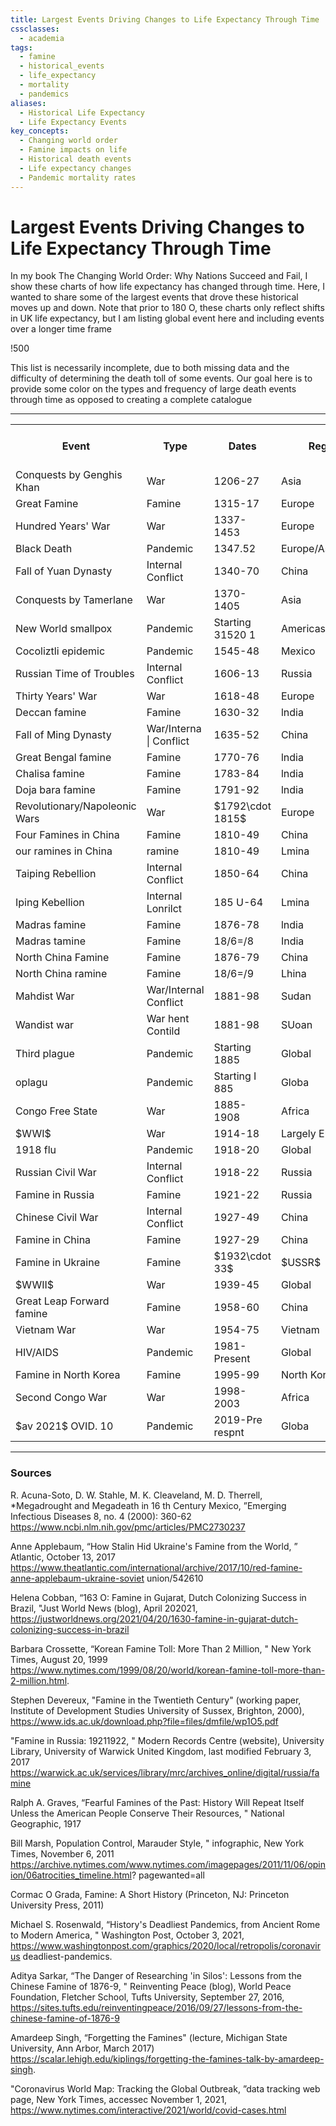 ```yaml
---
title: Largest Events Driving Changes to Life Expectancy Through Time
cssclasses:
  - academia
tags:
  - famine
  - historical_events
  - life_expectancy
  - mortality
  - pandemics
aliases:
  - Historical Life Expectancy
  - Life Expectancy Events
key_concepts:
  - Changing world order
  - Famine impacts on life
  - Historical death events
  - Life expectancy changes
  - Pandemic mortality rates
---
```


# Largest Events Driving Changes to Life Expectancy Through Time

In my book The Changing World Order: Why Nations Succeed and Fail,  I show these charts of how life expectancy has changed through time. Here,  I wanted to share some of the largest events that drove these historical moves up and down. Note that prior to 180 O,  these charts only reflect shifts in UK life expectancy,  but I am listing global event here and including events over a longer time frame

 !500

This list is necessarily incomplete,  due to both missing data and the difficulty of determining the death toll of some events. Our goal here is to provide some color on the types and frequency of large death events through time as opposed to creating a complete catalogue

------------------------------------------------------------------

<table>
	<tbody>
		<tr>
			<th>Event</th>
			<th>Type</th>
			<th>Dates</th>
			<th>Region</th>
			<th>Death Toll (Million)</th>
			<th>Death Toll $(96 WIdPop)$</th>
		</tr>
		<tr>
			<td>Conquests by Genghis Khan</td>
			<td>War</td>
			<td>1206-27</td>
			<td>Asia</td>
			<td>40</td>
			<td>10.2%</td>
		</tr>
		<tr>
			<td>Great Famine</td>
			<td>Famine</td>
			<td>1315-17</td>
			<td>Europe</td>
			<td> </td>
			<td> </td>
		</tr>
		<tr>
			<td>Hundred Years' War</td>
			<td>War</td>
			<td>1337-1453</td>
			<td>Europe</td>
			<td>3.5</td>
			<td>$0.9\%$</td>
		</tr>
		<tr>
			<td>Black Death</td>
			<td>Pandemic</td>
			<td>1347.52</td>
			<td>Europe/Asia/Africa</td>
			<td>150</td>
			<td>38.3%</td>
		</tr>
		<tr>
			<td>Fall of Yuan Dynasty</td>
			<td>Internal Conflict</td>
			<td>1340-70</td>
			<td>China</td>
			<td>7.5</td>
			<td>$1.9\%$</td>
		</tr>
		<tr>
			<td>Conquests by Tamerlane</td>
			<td>War</td>
			<td>1370-1405</td>
			<td>Asia</td>
			<td>17</td>
			<td>$4.4\%$</td>
		</tr>
		<tr>
			<td>New World smallpox</td>
			<td>Pandemic</td>
			<td>Starting 31520 1</td>
			<td>Americas</td>
			<td> </td>
			<td> </td>
		</tr>
		<tr>
			<td>Cocoliztli epidemic</td>
			<td>Pandemic</td>
			<td>1545-48</td>
			<td>Mexico</td>
			<td>12</td>
			<td>$2.4\%$</td>
		</tr>
		<tr>
			<td>Russian Time of Troubles</td>
			<td>Internal Conflict</td>
			<td>1606-13</td>
			<td>Russia</td>
			<td>5</td>
			<td>$0.9\%$</td>
		</tr>
		<tr>
			<td>Thirty Years' War</td>
			<td>War</td>
			<td>1618-48</td>
			<td>Europe</td>
			<td>7.5</td>
			<td>1.396</td>
		</tr>
		<tr>
			<td>Deccan famine</td>
			<td>Famine</td>
			<td>1630-32</td>
			<td>lndia</td>
			<td>7.4</td>
			<td>1.396</td>
		</tr>
		<tr>
			<td>Fall of Ming Dynasty</td>
<td>War/Interna | Conflict</td>
			<td>1635-52</td>
			<td>China</td>
			<td>25</td>
			<td>$4.4\%$</td>
		</tr>
		<tr>
			<td>Great Bengal famine</td>
			<td>Famine</td>
			<td>1770-76</td>
			<td>lndia</td>
			<td>10</td>
			<td>1.196</td>
		</tr>
		<tr>
			<td>Chalisa famine</td>
			<td>Famine</td>
			<td>1783-84</td>
			<td>lndia</td>
			<td>10</td>
			<td>1.196</td>
		</tr>
		<tr>
			<td>Doja bara famine</td>
			<td>Famine</td>
			<td>1791-92</td>
			<td>lndia</td>
			<td>10</td>
			<td>$1.0\%$</td>
		</tr>
		<tr>
			<td>Revolutionary/Napoleonic Wars</td>
			<td>War</td>
			<td>$1792\cdot 1815$</td>
			<td>Europe</td>
			<td>4</td>
			<td>0.496</td>
		</tr>
		<tr>
			<td>Four Famines in China</td>
			<td>Famine</td>
			<td>1810-49</td>
			<td>China</td>
			<td>45</td>
			<td>$4.3\%$</td>
		</tr>
		<tr>
			<td>our ramines in China</td>
			<td>ramine</td>
			<td>1810-49</td>
			<td>Lmina</td>
			<td>45</td>
			<td>4.3%</td>
		</tr>
		<tr>
			<td>Taiping Rebellion</td>
			<td>Internal Conflict</td>
			<td>1850-64</td>
			<td>China</td>
			<td>20</td>
			<td>$1.6\%$</td>
		</tr>
		<tr>
			<td>Iping Kebellion</td>
			<td>Internal Lonrilct</td>
			<td>185 U-64</td>
			<td>Lmina</td>
			<td>$\angle U$</td>
			<td>1.6%</td>
		</tr>
		<tr>
			<td>Madras famine</td>
			<td>Famine</td>
			<td>1876-78</td>
			<td>lndia</td>
			<td>8</td>
			<td>$0.6\%$</td>
		</tr>
		<tr>
			<td>Madras tamine</td>
			<td>Famine</td>
			<td>18/6=/8</td>
			<td>India</td>
			<td>L</td>
			<td>0.6%</td>
		</tr>
		<tr>
			<td>North China Famine</td>
			<td>Famine</td>
			<td>1876-79</td>
			<td>China</td>
			<td>11</td>
			<td>0.896</td>
		</tr>
		<tr>
			<td>North China ramine</td>
			<td>Famine</td>
			<td>18/6=/9</td>
			<td>Lhina</td>
			<td> </td>
			<td>0.8%</td>
		</tr>
		<tr>
			<td>Mahdist War</td>
			<td>War/Internal Conflict</td>
			<td>1881-98</td>
			<td>Sudan</td>
			<td>5.5</td>
			<td>0.496</td>
		</tr>
		<tr>
			<td>Wandist war</td>
			<td>War hent Contild</td>
			<td>1881-98</td>
			<td>SUoan</td>
			<td>5.5</td>
			<td>0.470</td>
		</tr>
		<tr>
			<td>Third plague</td>
			<td>Pandemic</td>
			<td>Starting 1885</td>
			<td>Global</td>
			<td>12</td>
			<td>0.896</td>
		</tr>
		<tr>
			<td>oplagu</td>
			<td>Pandemic</td>
			<td>Starting I 885</td>
			<td>Globa</td>
			<td>14</td>
			<td>U0.\1%</td>
		</tr>
		<tr>
			<td>Congo Free State</td>
			<td>War</td>
			<td>1885-1908</td>
			<td>Africa</td>
			<td>10</td>
			<td>$0.7\%$</td>
		</tr>
		<tr>
			<td>$WWI$</td>
			<td>War</td>
			<td>1914-18</td>
			<td>Largely Europe</td>
			<td>15</td>
			<td>0.896</td>
		</tr>
		<tr>
			<td>1918 flu</td>
			<td>Pandemic</td>
			<td>1918-20</td>
			<td>Global</td>
			<td>50</td>
			<td>2.796</td>
		</tr>
		<tr>
			<td>Russian Civil War</td>
			<td>Internal Conflict</td>
			<td>1918-22</td>
			<td>Russia</td>
			<td>9</td>
			<td>$0.5\%$</td>
		</tr>
		<tr>
			<td>Famine in Russia</td>
			<td>Famine</td>
			<td>1921-22</td>
			<td>Russia</td>
			<td>5</td>
			<td>$0.3\%$</td>
		</tr>
		<tr>
			<td>Chinese Civil War</td>
			<td>Internal Conflict</td>
			<td>1927-49</td>
			<td>China</td>
			<td>7</td>
			<td>0.496</td>
		</tr>
		<tr>
			<td>Famine in China</td>
			<td>Famine</td>
			<td>1927-29</td>
			<td>China</td>
			<td>6.5</td>
			<td>$0.3\%$</td>
		</tr>
		<tr>
			<td>Famine in Ukraine</td>
			<td>Famine</td>
			<td>$1932\cdot 33$</td>
			<td>$USSR$</td>
			<td>5</td>
			<td>$0.2\%$</td>
		</tr>
		<tr>
			<td>$WWII$</td>
			<td>War</td>
			<td>1939-45</td>
			<td>Global</td>
			<td>65</td>
			<td>$2.8\%$</td>
		</tr>
		<tr>
			<td>Great Leap Forward famine</td>
			<td>Famine</td>
			<td>1958-60</td>
			<td>China</td>
			<td>32</td>
			<td>1.196</td>
		</tr>
		<tr>
			<td>Vietnam War</td>
			<td>War</td>
			<td>1954-75</td>
			<td>Vietnam</td>
			<td>4.2</td>
			<td>$0.2\%$</td>
		</tr>
		<tr>
			<td>HIV/AIDS</td>
			<td>Pandemic</td>
			<td>1981-Present</td>
			<td>Global</td>
			<td>35</td>
			<td>0.896</td>
		</tr>
		<tr>
			<td>Famine in North Korea</td>
			<td>Famine</td>
			<td>1995-99</td>
			<td>North Korean</td>
			<td>2.5</td>
			<td>$0.0\%$</td>
		</tr>
		<tr>
			<td>Second Congo War</td>
			<td>War</td>
			<td>1998-2003</td>
			<td>Africa</td>
			<td>3.8</td>
			<td>$0.1\%$</td>
		</tr>
		<tr>
			<td>$av 2021$ OVID. 10</td>
			<td>Pandemic</td>
			<td>2019-Pre respnt</td>
			<td>Globa</td>
			<td>5</td>
			<td> </td>
		</tr>
	</tbody>
</table>

------------------------------------------------------------------

### Sources

R. Acuna-Soto,  D. W. Stahle,  M. K. Cleaveland,  M. D. Therrell,  *Megadrought and Megadeath in 16 th Century Mexico,  ”Emerging Infectious Diseases 8,  no. 4 (2000): 360-62 https://www.ncbi.nlm.nih.gov/pmc/articles/PMC2730237

Anne Applebaum,  “How Stalin Hid Ukraine's Famine from the World,  ” Atlantic,  October 13,  2017 https://www.theatlantic.com/international/archive/2017/10/red-famine-anne-applebaum-ukraine-soviet union/542610

Helena Cobban,  “163 O: Famine in Gujarat,  Dutch Colonizing Success in Brazil,  "Just World News (blog),  April 202021,  https://justworldnews.org/2021/04/20/1630-famine-in-gujarat-dutch-colonizing-success-in-brazil

Barbara Crossette,  “Korean Famine Toll: More Than 2 Million,  " New York Times,  August 20,  1999 https://www.nytimes.com/1999/08/20/world/korean-famine-toll-more-than-2-million.html.

Stephen Devereux,  "Famine in the Twentieth Century" (working paper,  Institute of Development Studies University of Sussex,  Brighton,  2000),  https://www.ids.ac.uk/download.php?file=files/dmfile/wp1O5.pdf

"Famine in Russia: 19211922,  " Modern Records Centre (website),  University Library,  University of Warwick United Kingdom,  last modified February 3,  2017 https://warwick.ac.uk/services/library/mrc/archives_online/digital/russia/famine

Ralph A. Graves,  “Fearful Famines of the Past: History Will Repeat Itself Unless the American People Conserve Their Resources,  " National Geographic,  1917

Bill Marsh,  Population Control,  Marauder Style,  " infographic,  New York Times,  November 6,  2011 https://archive.nytimes.com/www.nytimes.com/imagepages/2011/11/06/opinion/06atrocities_timeline.html? pagewanted=all

Cormac O Grada,  Famine: A Short History (Princeton,  NJ: Princeton University Press,  2011)

Michael S. Rosenwald,  “History's Deadliest Pandemics,  from Ancient Rome to Modern America,  " Washington Post,  October 3,  2021,  https://www.washingtonpost.com/graphics/2020/local/retropolis/coronavirus deadliest-pandemics.

Aditya Sarkar,  “The Danger of Researching 'in Silos': Lessons from the Chinese Famine of 1876-9,  " Reinventing Peace (blog),  World Peace Foundation,  Fletcher School,  Tufts University,  September 27,  2016,  https://sites.tufts.edu/reinventingpeace/2016/09/27/lessons-from-the-chinese-famine-of-1876-9

Amardeep Singh,  “Forgetting the Famines" (lecture,  Michigan State University,  Ann Arbor,  March 2017) https://scalar.lehigh.edu/kiplings/forgetting-the-famines-talk-by-amardeep-singh.

"Coronavirus World Map: Tracking the Global Outbreak,  ”data tracking web page,  New York Times,  accessec November 1,  2021,  https://www.nytimes.com/interactive/2021/world/covid-cases.html
